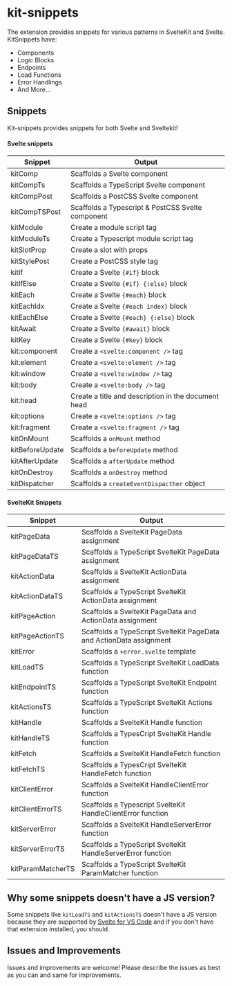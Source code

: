 # kit-snippets

The extension provides snippets for various patterns in SvelteKit and Svelte. KitSnippets have:

- Components
- Logic Blocks
- Endpoints
- Load Functions
- Error Handlings
- And More...

## Snippets

Kit-snippets provides snippets for both Svelte and Sveltekit!

#### Svelte snippets

| Snippet         | Output                                              |
| --------------- | --------------------------------------------------- |
| kitComp         | Scaffolds a Svelte component                        |
| kitCompTs       | Scaffolds a TypeScript Svelte component             |
| kitCompPost     | Scaffolds a PostCSS Svelte component                |
| kitCompTSPost   | Scaffolds a Typescript & PostCSS Svelte component   |
| kitModule       | Create a module script tag                          |
| kitModuleTs     | Create a Typescript module script tag               |
| kitSlotProp     | Create a slot with props                            |
| kitStylePost    | Create a PostCSS style tag                          |
| kitIf           | Create a Svelte `{#if}` block                       |
| kitIfElse       | Create a Svelte `{#if} {:else}` block               |
| kitEach         | Create a Svelte `{#each}` block                     |
| kitEachIdx      | Create a Svelte `{#each index}` block               |
| kitEachElse     | Create a Svelte `{#each} {:else}` block             |
| kitAwait        | Create a Svelte `{#await}` block                    |
| kitKey          | Create a Svelte `{#key}` block                      |
| kit:component   | Create a `<svelte:component />` tag                 |
| kit:element     | Create a `<svelte:element />` tag                   |
| kit:window      | Create a `<svelte:window />` tag                    |
| kit:body        | Create a `<svelte:body />` tag                      |
| kit:head        | Create a title and description in the document head |
| kit:options     | Create a `<svelte:options />` tag                   |
| kit:fragment    | Create a `<svelte:fragment />` tag                  |
| kitOnMount      | Scaffolds a `onMount` method                        |
| kitBeforeUpdate | Scaffolds a `beforeUpdate` method                   |
| kitAfterUpdate  | Scaffolds a `afterUpdate` method                    |
| kitOnDestroy    | Scaffolds a `onDestroy` method                      |
| kitDispatcher   | Scaffolds a `createEventDispacther` object          |

#### SvelteKit Snippets

| Snippet           | Output                                                              |
| ----------------- | ------------------------------------------------------------------- |
| kitPageData       | Scaffolds a SvelteKit PageData assignment                           |
| kitPageDataTS     | Scaffolds a TypeScript SvelteKit PageData assignment                |
| kitActionData     | Scaffolds a SvelteKit ActionData assignment                         |
| kitActionDataTS   | Scaffolds a TypeScript SvelteKit ActionData assignment              |
| kitPageAction     | Scaffolds a SvelteKit PageData and ActionData assignment            |
| kitPageActionTS   | Scaffolds a TypeScript SvelteKit PageData and ActionData assignment |
| kitError          | Scaffolds a `+error.svelte` template                                |
| kitLoadTS         | Scaffolds a TypeScript SvelteKit LoadData function                  |
| kitEndpointTS     | Scaffolds a TypeScript SvelteKit Endpoint function                  |
| kitActionsTS      | Scaffolds a TypeScript SvelteKit Actions function                   |
| kitHandle         | Scaffolds a SvelteKit Handle function                               |
| kitHandleTS       | Scaffolds a TypesCript SvelteKit Handle function                    |
| kitFetch          | Scaffolds a SvelteKit HandleFetch function                          |
| kitFetchTS        | Scaffolds a TypesCript SvelteKit HandleFetch function               |
| kitClientError    | Scaffolds a SvelteKit HandleClientError function                    |
| kitClientErrorTS  | Scaffolds a Typescript SvelteKit HandleClientError function         |
| kitServerError    | Scaffolds a SvelteKit HandleServerError function                    |
| kitServerErrorTS  | Scaffolds a TypeScript SvelteKit HandleServerError function         |
| kitParamMatcherTS | Scaffolds a TypeScript SvelteKit ParamMatcher function              |

## Why some snippets doesn't have a JS version?

Some snippets like `kitLoadTS` and `kitActionsTS` doesn't have a JS version because they are supported by [Svelte for VS Code](https://marketplace.visualstudio.com/items?itemName=svelte.svelte-vscode) and if you don't have that extension installed, you should.

## Issues and Improvements

Issues and improvements are welcome!
Please describe the issues as best as you can and same for improvements.
